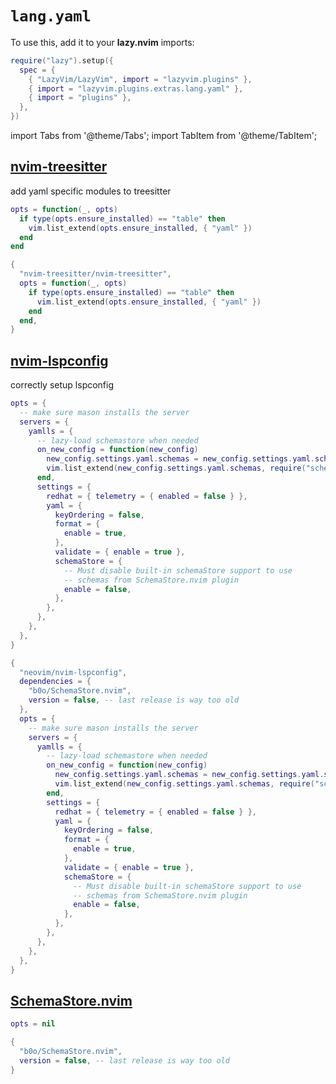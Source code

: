 # `lang.yaml`

<!-- plugins:start -->

To use this, add it to your **lazy.nvim** imports:

```lua title="lua/config/lazy.lua" {4}
require("lazy").setup({
  spec = {
    { "LazyVim/LazyVim", import = "lazyvim.plugins" },
    { import = "lazyvim.plugins.extras.lang.yaml" },
    { import = "plugins" },
  },
})
```

import Tabs from '@theme/Tabs';
import TabItem from '@theme/TabItem';

## [nvim-treesitter](https://github.com/nvim-treesitter/nvim-treesitter)

 add yaml specific modules to treesitter


<Tabs>

<TabItem value="opts" label="Options">

```lua
opts = function(_, opts)
  if type(opts.ensure_installed) == "table" then
    vim.list_extend(opts.ensure_installed, { "yaml" })
  end
end
```

</TabItem>


<TabItem value="code" label="Full Spec">

```lua
{
  "nvim-treesitter/nvim-treesitter",
  opts = function(_, opts)
    if type(opts.ensure_installed) == "table" then
      vim.list_extend(opts.ensure_installed, { "yaml" })
    end
  end,
}
```

</TabItem>

</Tabs>

## [nvim-lspconfig](https://github.com/neovim/nvim-lspconfig)

 correctly setup lspconfig


<Tabs>

<TabItem value="opts" label="Options">

```lua
opts = {
  -- make sure mason installs the server
  servers = {
    yamlls = {
      -- lazy-load schemastore when needed
      on_new_config = function(new_config)
        new_config.settings.yaml.schemas = new_config.settings.yaml.schemas or {}
        vim.list_extend(new_config.settings.yaml.schemas, require("schemastore").yaml.schemas())
      end,
      settings = {
        redhat = { telemetry = { enabled = false } },
        yaml = {
          keyOrdering = false,
          format = {
            enable = true,
          },
          validate = { enable = true },
          schemaStore = {
            -- Must disable built-in schemaStore support to use
            -- schemas from SchemaStore.nvim plugin
            enable = false,
          },
        },
      },
    },
  },
}
```

</TabItem>


<TabItem value="code" label="Full Spec">

```lua
{
  "neovim/nvim-lspconfig",
  dependencies = {
    "b0o/SchemaStore.nvim",
    version = false, -- last release is way too old
  },
  opts = {
    -- make sure mason installs the server
    servers = {
      yamlls = {
        -- lazy-load schemastore when needed
        on_new_config = function(new_config)
          new_config.settings.yaml.schemas = new_config.settings.yaml.schemas or {}
          vim.list_extend(new_config.settings.yaml.schemas, require("schemastore").yaml.schemas())
        end,
        settings = {
          redhat = { telemetry = { enabled = false } },
          yaml = {
            keyOrdering = false,
            format = {
              enable = true,
            },
            validate = { enable = true },
            schemaStore = {
              -- Must disable built-in schemaStore support to use
              -- schemas from SchemaStore.nvim plugin
              enable = false,
            },
          },
        },
      },
    },
  },
}
```

</TabItem>

</Tabs>

## [SchemaStore.nvim](https://github.com/b0o/SchemaStore.nvim)

<Tabs>

<TabItem value="opts" label="Options">

```lua
opts = nil
```

</TabItem>


<TabItem value="code" label="Full Spec">

```lua
{
  "b0o/SchemaStore.nvim",
  version = false, -- last release is way too old
}
```

</TabItem>

</Tabs>

<!-- plugins:end -->
